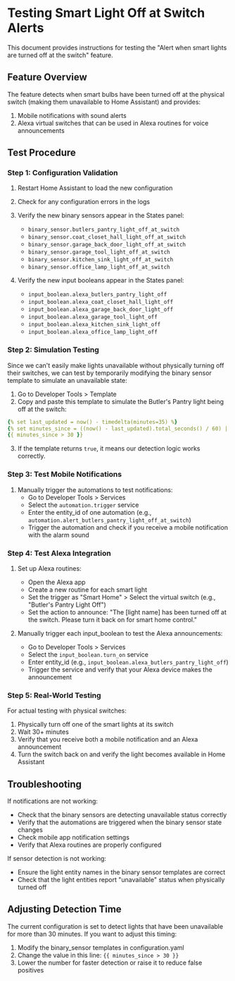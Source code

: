 # Testing Smart Light Off at Switch Alerts

This document provides instructions for testing the "Alert when smart lights are turned off at the switch" feature.

## Feature Overview

The feature detects when smart bulbs have been turned off at the physical switch (making them unavailable to Home Assistant) and provides:

1. Mobile notifications with sound alerts
2. Alexa virtual switches that can be used in Alexa routines for voice announcements

## Test Procedure

### Step 1: Configuration Validation

1. Restart Home Assistant to load the new configuration
2. Check for any configuration errors in the logs
3. Verify the new binary sensors appear in the States panel:
   - `binary_sensor.butlers_pantry_light_off_at_switch`
   - `binary_sensor.coat_closet_hall_light_off_at_switch`
   - `binary_sensor.garage_back_door_light_off_at_switch`
   - `binary_sensor.garage_tool_light_off_at_switch`
   - `binary_sensor.kitchen_sink_light_off_at_switch`
   - `binary_sensor.office_lamp_light_off_at_switch`

4. Verify the new input booleans appear in the States panel:
   - `input_boolean.alexa_butlers_pantry_light_off`
   - `input_boolean.alexa_coat_closet_hall_light_off`
   - `input_boolean.alexa_garage_back_door_light_off`
   - `input_boolean.alexa_garage_tool_light_off`
   - `input_boolean.alexa_kitchen_sink_light_off`
   - `input_boolean.alexa_office_lamp_light_off`

### Step 2: Simulation Testing

Since we can't easily make lights unavailable without physically turning off their switches, we can test by temporarily modifying the binary sensor template to simulate an unavailable state:

1. Go to Developer Tools > Template
2. Copy and paste this template to simulate the Butler's Pantry light being off at the switch:

```yaml
{% set last_updated = now() - timedelta(minutes=35) %}
{% set minutes_since = ((now() - last_updated).total_seconds() / 60) | int %}
{{ minutes_since > 30 }}
```

3. If the template returns `true`, it means our detection logic works correctly.

### Step 3: Test Mobile Notifications

1. Manually trigger the automations to test notifications:
   - Go to Developer Tools > Services
   - Select the `automation.trigger` service
   - Enter the entity_id of one automation (e.g., `automation.alert_butlers_pantry_light_off_at_switch`) 
   - Trigger the automation and check if you receive a mobile notification with the alarm sound

### Step 4: Test Alexa Integration

1. Set up Alexa routines:
   - Open the Alexa app
   - Create a new routine for each smart light
   - Set the trigger as "Smart Home" > Select the virtual switch (e.g., "Butler's Pantry Light Off")
   - Set the action to announce: "The [light name] has been turned off at the switch. Please turn it back on for smart home control."

2. Manually trigger each input_boolean to test the Alexa announcements:
   - Go to Developer Tools > Services
   - Select the `input_boolean.turn_on` service
   - Enter entity_id (e.g., `input_boolean.alexa_butlers_pantry_light_off`)
   - Trigger the service and verify that your Alexa device makes the announcement

### Step 5: Real-World Testing

For actual testing with physical switches:

1. Physically turn off one of the smart lights at its switch
2. Wait 30+ minutes
3. Verify that you receive both a mobile notification and an Alexa announcement
4. Turn the switch back on and verify the light becomes available in Home Assistant

## Troubleshooting

If notifications are not working:
- Check that the binary sensors are detecting unavailable status correctly
- Verify that the automations are triggered when the binary sensor state changes
- Check mobile app notification settings
- Verify that Alexa routines are properly configured

If sensor detection is not working:
- Ensure the light entity names in the binary sensor templates are correct
- Check that the light entities report "unavailable" status when physically turned off

## Adjusting Detection Time

The current configuration is set to detect lights that have been unavailable for more than 30 minutes. If you want to adjust this timing:

1. Modify the binary_sensor templates in configuration.yaml
2. Change the value in this line: `{{ minutes_since > 30 }}` 
3. Lower the number for faster detection or raise it to reduce false positives